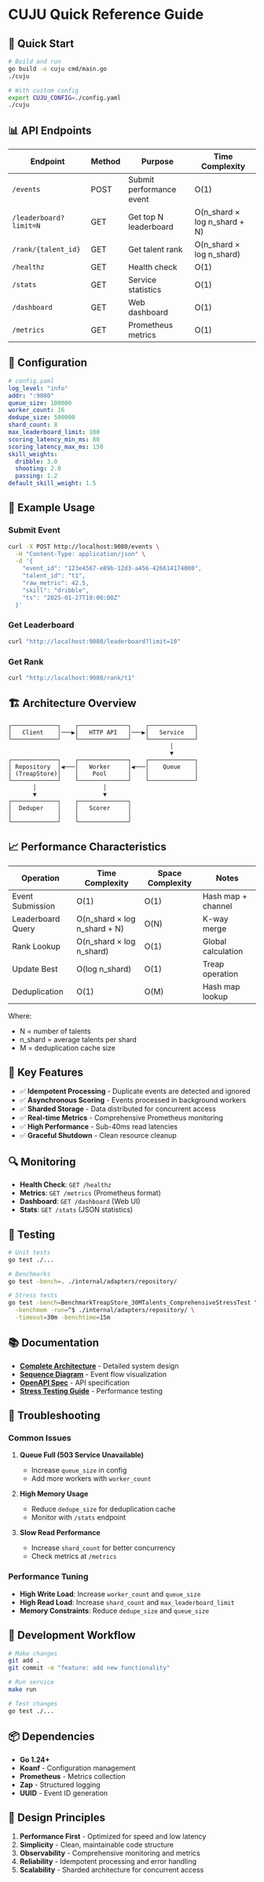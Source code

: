 # CUJU Quick Reference Guide

## 🚀 Quick Start

```bash
# Build and run
go build -o cuju cmd/main.go
./cuju

# With custom config
export CUJU_CONFIG=./config.yaml
./cuju
```

## 📊 API Endpoints

| Endpoint | Method | Purpose | Time Complexity |
|----------|--------|---------|-----------------|
| `/events` | POST | Submit performance event | O(1) |
| `/leaderboard?limit=N` | GET | Get top N leaderboard | O(n_shard × log n_shard + N) |
| `/rank/{talent_id}` | GET | Get talent rank | O(n_shard × log n_shard) |
| `/healthz` | GET | Health check | O(1) |
| `/stats` | GET | Service statistics | O(1) |
| `/dashboard` | GET | Web dashboard | O(1) |
| `/metrics` | GET | Prometheus metrics | O(1) |

## 🔧 Configuration

```yaml
# config.yaml
log_level: "info"
addr: ":9080"
queue_size: 100000
worker_count: 16
dedupe_size: 500000
shard_count: 8
max_leaderboard_limit: 100
scoring_latency_min_ms: 80
scoring_latency_max_ms: 150
skill_weights:
  dribble: 3.0
  shooting: 2.0
  passing: 1.2
default_skill_weight: 1.5
```

## 📝 Example Usage

### Submit Event
```bash
curl -X POST http://localhost:9080/events \
  -H "Content-Type: application/json" \
  -d '{
    "event_id": "123e4567-e89b-12d3-a456-426614174000",
    "talent_id": "t1",
    "raw_metric": 42.5,
    "skill": "dribble",
    "ts": "2025-01-27T10:00:00Z"
  }'
```

### Get Leaderboard
```bash
curl "http://localhost:9080/leaderboard?limit=10"
```

### Get Rank
```bash
curl "http://localhost:9080/rank/t1"
```

## 🏗️ Architecture Overview

```
┌─────────────┐    ┌──────────────┐    ┌─────────────┐
│   Client    │───▶│   HTTP API   │───▶│   Service   │
└─────────────┘    └──────────────┘    └─────────────┘
                                              │
                                              ▼
┌─────────────┐    ┌──────────────┐    ┌─────────────┐
│ Repository  │◀───│   Worker     │◀───│    Queue    │
│ (TreapStore)│    │    Pool      │    │             │
└─────────────┘    └──────────────┘    └─────────────┘
       │                   │
       ▼                   ▼
┌─────────────┐    ┌──────────────┐
│  Deduper    │    │   Scorer     │
│             │    │              │
└─────────────┘    └──────────────┘
```

## 📈 Performance Characteristics

| Operation | Time Complexity | Space Complexity | Notes |
|-----------|----------------|------------------|-------|
| Event Submission | O(1) | O(1) | Hash map + channel |
| Leaderboard Query | O(n_shard × log n_shard + N) | O(N) | K-way merge |
| Rank Lookup | O(n_shard × log n_shard) | O(1) | Global calculation |
| Update Best | O(log n_shard) | O(1) | Treap operation |
| Deduplication | O(1) | O(M) | Hash map lookup |

Where:
- N = number of talents
- n_shard = average talents per shard
- M = deduplication cache size

## 🎯 Key Features

- ✅ **Idempotent Processing** - Duplicate events are detected and ignored
- ✅ **Asynchronous Scoring** - Events processed in background workers
- ✅ **Sharded Storage** - Data distributed for concurrent access
- ✅ **Real-time Metrics** - Comprehensive Prometheus monitoring
- ✅ **High Performance** - Sub-40ms read latencies
- ✅ **Graceful Shutdown** - Clean resource cleanup

## 🔍 Monitoring

- **Health Check**: `GET /healthz`
- **Metrics**: `GET /metrics` (Prometheus format)
- **Dashboard**: `GET /dashboard` (Web UI)
- **Stats**: `GET /stats` (JSON statistics)

## 🧪 Testing

```bash
# Unit tests
go test ./...

# Benchmarks
go test -bench=. ./internal/adapters/repository/

# Stress tests
go test -bench=BenchmarkTreapStore_30MTalents_ComprehensiveStressTest \
  -benchmem -run=^$ ./internal/adapters/repository/ \
  -timeout=30m -benchtime=15m
```

## 📚 Documentation

- **[Complete Architecture](ARCHITECTURE.md)** - Detailed system design
- **[Sequence Diagram](SEQUENCE_DIAGRAM.md)** - Event flow visualization
- **[OpenAPI Spec](openapi.yaml)** - API specification
- **[Stress Testing Guide](comprehensive_stress_testing.md)** - Performance testing

## 🚨 Troubleshooting

### Common Issues

1. **Queue Full (503 Service Unavailable)**
   - Increase `queue_size` in config
   - Add more workers with `worker_count`

2. **High Memory Usage**
   - Reduce `dedupe_size` for deduplication cache
   - Monitor with `/stats` endpoint

3. **Slow Read Performance**
   - Increase `shard_count` for better concurrency
   - Check metrics at `/metrics`

### Performance Tuning

- **High Write Load**: Increase `worker_count` and `queue_size`
- **High Read Load**: Increase `shard_count` and `max_leaderboard_limit`
- **Memory Constraints**: Reduce `dedupe_size` and `queue_size`

## 🔄 Development Workflow

```bash
# Make changes
git add .
git commit -m "feature: add new functionality"

# Run service
make run

# Test changes
go test ./...
```

## 📦 Dependencies

- **Go 1.24+**
- **Koanf** - Configuration management
- **Prometheus** - Metrics collection
- **Zap** - Structured logging
- **UUID** - Event ID generation

## 🎯 Design Principles

1. **Performance First** - Optimized for speed and low latency
2. **Simplicity** - Clean, maintainable code structure
3. **Observability** - Comprehensive monitoring and metrics
4. **Reliability** - Idempotent processing and error handling
5. **Scalability** - Sharded architecture for concurrent access

